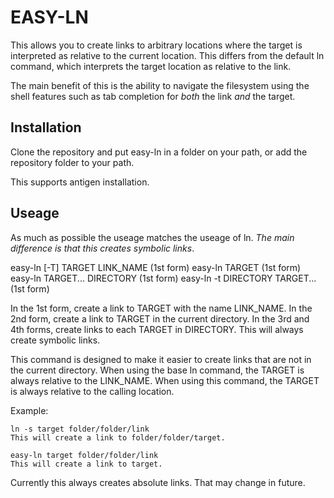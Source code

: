 EASY-LN
=======

This allows you to create links to arbitrary locations where the target is interpreted as relative to the current location. This differs from the default ln command, which interprets the target location as relative to the link.

The main benefit of this is the ability to navigate the filesystem using the shell features such as tab completion for *both* the link *and* the target.

Installation
------------

Clone the repository and put easy-ln in a folder on your path, or add the repository folder to your path.

This supports antigen installation.

Useage
------

As much as possible the useage matches the useage of ln. *The main difference is that this creates symbolic links*.

easy-ln [-T] TARGET    LINK_NAME (1st form)
easy-ln      TARGET              (1st form)
easy-ln      TARGET... DIRECTORY (1st form)
easy-ln -t   DIRECTORY TARGET... (1st form)

In the 1st form, create a link to TARGET with the name LINK_NAME. In the 2nd form, create a link to TARGET in the current directory. In the 3rd and 4th forms, create links to each TARGET in DIRECTORY. This will always create symbolic links.

This command is designed to make it easier to create links that are not in the current directory. When using the base ln command, the TARGET is always relative to the LINK_NAME. When using this command, the TARGET is always relative to the calling location.

Example:

    ln -s target folder/folder/link
    This will create a link to folder/folder/target.

    easy-ln target folder/folder/link
    This will create a link to target.

Currently this always creates absolute links. That may change in future.
